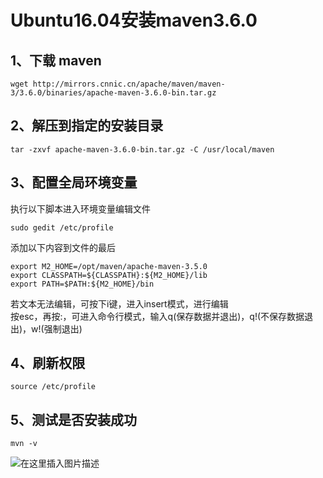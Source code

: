 # Ubuntu16.04安装maven3.6.0
## 1、下载 maven  

```
wget http://mirrors.cnnic.cn/apache/maven/maven-3/3.6.0/binaries/apache-maven-3.6.0-bin.tar.gz
```
## 2、解压到指定的安装目录  

```
tar -zxvf apache-maven-3.6.0-bin.tar.gz -C /usr/local/maven
```
## 3、配置全局环境变量  

执行以下脚本进入环境变量编辑文件  
```
sudo gedit /etc/profile
```
添加以下内容到文件的最后  
```
export M2_HOME=/opt/maven/apache-maven-3.5.0
export CLASSPATH=${CLASSPATH}:${M2_HOME}/lib
export PATH=$PATH:${M2_HOME}/bin
```
若文本无法编辑，可按下i键，进入insert模式，进行编辑  
按esc，再按:，可进入命令行模式，输入q(保存数据并退出)，q!(不保存数据退出)，w!(强制退出)  
## 4、刷新权限  

```
source /etc/profile
```
## 5、测试是否安装成功  

```
mvn -v
```
![在这里插入图片描述](https://img-blog.csdnimg.cn/20190128152149531.png)  
